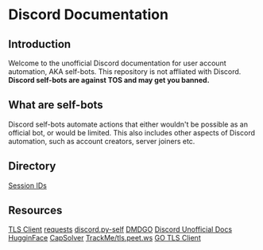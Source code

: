 # Discord Documentation

## Introduction

Welcome to the unofficial Discord documentation for user account automation, AKA self-bots. This repository is not affliated with Discord. **Discord self-bots are against TOS and may get you banned.**

## What are self-bots

Discord self-bots automate actions that either wouldn't be possible as an official bot, or would be limited. This also includes other aspects of Discord automation, such as account creators, server joiners etc.

## Directory

[Session IDs](https://github.com/harmlessaccount/discord-docs/blob/main/SESSION_ID.md)

## Resources

[TLS Client](https://github.com/FlorianREGAZ/Python-Tls-Client)
[requests](https://github.com/psf/requests)
[discord.py-self](https://github.com/dolfies/discord.py-self)
[DMDGO](https://github.com/V4NSH4J/discord-mass-DM-GO)
[Discord Unofficial Docs](https://arandomnewaccount.gitlab.io/discord-unofficial-docs/)
[HugginFace](https://huggingface.co/)
[CapSolver](https://www.capsolver.com/)
[TrackMe/tls.peet.ws](https://github.com/wwhtrbbtt/TrackMe)
[GO TLS Client](https://github.com/bogdanfinn/tls-client)
